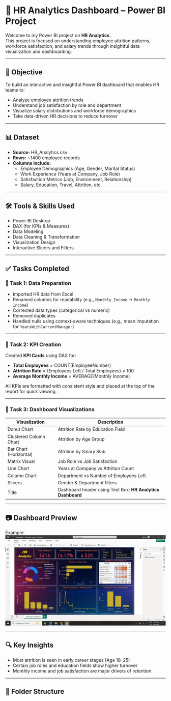 # 💼 HR Analytics Dashboard – Power BI Project

Welcome to my Power BI project on **HR Analytics**.  
This project is focused on understanding employee attrition patterns, workforce satisfaction, and salary trends through insightful data visualization and dashboarding.

---

## 📌 Objective

To build an interactive and insightful Power BI dashboard that enables HR teams to:

- Analyze employee attrition trends
- Understand job satisfaction by role and department
- Visualize salary distributions and workforce demographics
- Take data-driven HR decisions to reduce turnover

---

## 📊 Dataset

- **Source:** HR_Analytics.csv 
- **Rows:** ~1400 employee records  
- **Columns Include:**
  - Employee Demographics (Age, Gender, Marital Status)
  - Work Experience (Years at Company, Job Role)
  - Satisfaction Metrics (Job, Environment, Relationship)
  - Salary, Education, Travel, Attrition, etc.

---

## 🛠️ Tools & Skills Used

- Power BI Desktop
- DAX (for KPIs & Measures)
- Data Modeling
- Data Cleaning & Transformation
- Visualization Design
- Interactive Slicers and Filters

---

## ✅ Tasks Completed

### 🔹 Task 1: Data Preparation
- Imported HR data from Excel
- Renamed columns for readability (e.g., `Monthly_Income` → `Monthly Income`)
- Corrected data types (categorical vs numeric)
- Removed duplicates
- Handled nulls using context-aware techniques (e.g., mean imputation for `YearsWithCurrentManager`)

---

### 🔹 Task 2: KPI Creation
Created **KPI Cards** using DAX for:
- **Total Employees** = COUNT(EmployeeNumber)
- **Attrition Rate** = (Employees Left / Total Employees) × 100
- **Average Monthly Income** = AVERAGE(Monthly Income)

All KPIs are formatted with consistent style and placed at the top of the report for quick viewing.

---

### 🔹 Task 3: Dashboard Visualizations

| Visualization | Description |
|---------------|-------------|
| Donut Chart | Attrition Rate by Education Field |
| Clustered Column Chart | Attrition by Age Group |
| Bar Chart (Horizontal) | Attrition by Salary Slab |
| Matrix Visual | Job Role vs Job Satisfaction |
| Line Chart | Years at Company vs Attrition Count |
| Column Chart | Department vs Number of Employees Left |
| Slicers | Gender & Department filters |
| Title | Dashboard header using Text Box: **HR Analytics Dashboard** |

---

## 📷 Dashboard Preview

Example:  
![HR Dashboard Preview](hr_dashbaord.PNG)

---

## 🔍 Key Insights

- Most attrition is seen in early career stages (Age 18–25)
- Certain job roles and education fields show higher turnover
- Monthly income and job satisfaction are major drivers of retention

---

## 📁 Folder Structure

